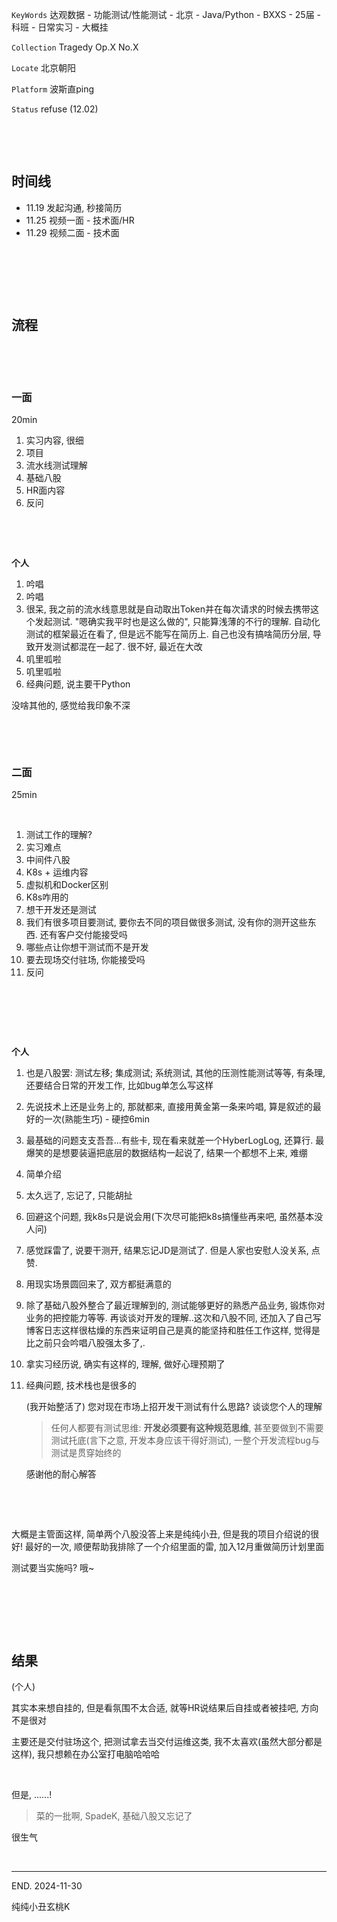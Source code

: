 ​`KeyWords`​ 达观数据 - 功能测试/性能测试 - 北京 - Java/Python - BXXS - 25届 - 科班 - 日常实习 - 大概挂

​`Collection`​ Tragedy Op.X No.X

​`Locate`​ 北京朝阳

​`Platform`​ 波斯直ping

‍`Status`​ refuse (12.02)

‍

‍

## 时间线

* 11.19 发起沟通, 秒接简历
* 11.25 视频一面 - 技术面/HR
* 11.29 视频二面 - 技术面

‍

‍

‍

## 流程

‍

‍

### 一面

20min

1. 实习内容, 很细
2. 项目
3. 流水线测试理解
4. 基础八股
5. HR面内容
6. 反问

‍

‍

**个人**

1. 吟唱
2. 吟唱
3. 很呆, 我之前的流水线意思就是自动取出Token并在每次请求的时候去携带这个发起测试. "嗯确实我平时也是这么做的", 只能算浅薄的不行的理解. 自动化测试的框架最近在看了, 但是远不能写在简历上. 自己也没有搞啥简历分层, 导致开发测试都混在一起了. 很不好, 最近在大改
4. 叽里呱啦
5. 叽里呱啦
6. 经典问题, 说主要干Python

没啥其他的, 感觉给我印象不深

‍

‍

### 二面

25min

‍

1. 测试工作的理解?
2. 实习难点
3. 中间件八股
4. K8s + 运维内容
5. 虚拟机和Docker区别
6. K8s咋用的
7. 想干开发还是测试
8. 我们有很多项目要测试, 要你去不同的项目做很多测试, 没有你的测开这些东西. 还有客户交付能接受吗
9. 哪些点让你想干测试而不是开发
10. 要去现场交付驻场, 你能接受吗
11. 反问

‍

‍

‍

**个人**

1. 也是八股罢: 测试左移; 集成测试; 系统测试, 其他的压测性能测试等等, 有条理, 还要结合日常的开发工作, 比如bug单怎么写这样
2. 先说技术上还是业务上的, 那就都来, 直接用黄金第一条来吟唱, 算是叙述的最好的一次(熟能生巧) - 硬控6min
3. 最基础的问题支支吾吾...有些卡, 现在看来就差一个HyberLogLog, 还算行. 最爆笑的是想要装逼把底层的数据结构一起说了, 结果一个都想不上来, 难绷
4. 简单介绍
5. 太久远了, 忘记了, 只能胡扯
6. 回避这个问题, 我k8s只是说会用(下次尽可能把k8s搞懂些再来吧, 虽然基本没人问)
7. 感觉踩雷了, 说要干测开, 结果忘记JD是测试了. 但是人家也安慰人没关系, 点赞.
8. 用现实场景圆回来了, 双方都挺满意的
9. 除了基础八股外整合了最近理解到的, 测试能够更好的熟悉产品业务, 锻炼你对业务的把控能力等等. 再谈谈对开发的理解..这次和八股不同, 还加入了自己写博客日志这样很枯燥的东西来证明自己是真的能坚持和胜任工作这样, 觉得是比之前只会吟唱八股强太多了,.
10. 拿实习经历说, 确实有这样的, 理解, 做好心理预期了
11. 经典问题, 技术栈也是很多的

     (我开始整活了) 您对现在市场上招开发干测试有什么思路? 谈谈您个人的理解

     > 任何人都要有测试思维: **开发必须要有这种规范思维**, 甚至要做到不需要测试托底(言下之意, 开发本身应该干得好测试), 一整个开发流程bug与测试是贯穿始终的
     >

     感谢他的耐心解答

‍

‍

大概是主管面这样, 简单两个八股没答上来是纯纯小丑, 但是我的项目介绍说的很好! 最好的一次, 顺便帮助我排除了一个介绍里面的雷, 加入12月重做简历计划里面

测试要当实施吗? 哦~

‍

‍

‍

## 结果

(个人)

其实本来想自挂的, 但是看氛围不太合适, 就等HR说结果后自挂或者被挂吧, 方向不是很对

主要还是交付驻场这个, 把测试拿去当交付运维这类, 我不太喜欢(虽然大部分都是这样), 我只想赖在办公室打电脑哈哈哈

‍

但是, ......!

> 菜的一批啊, SpadeK, 基础八股又忘记了

很生气

‍

---

END. 2024-11-30

纯纯小丑玄桃K

‍
